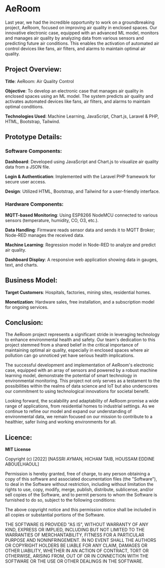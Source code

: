 # AeRoom

Last year, we had the incredible opportunity to work on a groundbreaking project, AeRoom, focused on improving air quality in enclosed spaces. Our innovative electronic case, equipped with an advanced ML model, monitors and manages air quality by analyzing data from various sensors and predicting future air conditions. This enables the activation of automated air control devices like fans, air filters, and alarms to maintain optimal air quality.

## Project Overview:

**Title**: AeRoom: Air Quality Control

**Objective**: To develop an electronic case that manages air quality in enclosed spaces using an ML model. The system predicts air quality and activates automated devices like fans, air filters, and alarms to maintain optimal conditions.

**Technologies Used**: Machine Learning, JavaScript, Chart.js, Laravel & PHP, HTML, Bootstrap, Tailwind.

## Prototype Details:

### Software Components:

**Dashboard**: Developed using JavaScript and Chart.js to visualize air quality data from a JSON file.

**Login & Authentication**: Implemented with the Laravel PHP framework for secure user access.

**Design**: Utilized HTML, Bootstrap, and Tailwind for a user-friendly interface.

### Hardware Components: 

**MQTT-based Monitoring**: Using ESP8266 NodeMCU connected to various sensors (temperature, humidity, CO, O3, etc.).

**Data Handling**: Firmware reads sensor data and sends it to MQTT Broker; Node-RED manages the received data.

**Machine Learning**: Regression model in Node-RED to analyze and predict air quality.

**Dashboard Display**: A responsive web application showing data in gauges, text, and charts.

## Business Model:

**Target Customers**: Hospitals, factories, mining sites, residential homes.

**Monetization**: Hardware sales, free installation, and a subscription model for ongoing services.

## Conclusion:

The AeRoom project represents a significant stride in leveraging technology to enhance environmental health and safety. Our team's dedication to this project stemmed from a shared belief in the critical importance of maintaining optimal air quality, especially in enclosed spaces where air pollution can go unnoticed yet have serious health implications.

The successful development and implementation of AeRoom's electronic case, equipped with an array of sensors and powered by a robust machine learning model, demonstrate the potential of smart technology in environmental monitoring. This project not only serves as a testament to the possibilities within the realms of data science and IoT but also underscores our commitment to using technological innovations for societal benefit.

Looking forward, the scalability and adaptability of AeRoom promise a wide range of applications, from residential homes to industrial settings. As we continue to refine our model and expand our understanding of environmental data, we remain focused on our mission to contribute to a healthier, safer living and working environments for all.

## Licence:

**MIT License**

Copyright (c) [2022] [NASSRI AYMAN, HICHAM TAIB, HOUSSAM EDDINE ABOUELHAOUL]

Permission is hereby granted, free of charge, to any person obtaining a copy of this software and associated documentation files (the "Software"), to deal in the Software without restriction, including without limitation the rights to use, copy, modify, merge, publish, distribute, sublicense, and/or sell copies of the Software, and to permit persons to whom the Software is furnished to do so, subject to the following conditions:

The above copyright notice and this permission notice shall be included in all copies or substantial portions of the Software.

THE SOFTWARE IS PROVIDED "AS IS", WITHOUT WARRANTY OF ANY KIND, EXPRESS OR IMPLIED, INCLUDING BUT NOT LIMITED TO THE WARRANTIES OF MERCHANTABILITY, FITNESS FOR A PARTICULAR PURPOSE AND NONINFRINGEMENT. IN NO EVENT SHALL THE AUTHORS OR COPYRIGHT HOLDERS BE LIABLE FOR ANY CLAIM, DAMAGES OR OTHER LIABILITY, WHETHER IN AN ACTION OF CONTRACT, TORT OR OTHERWISE, ARISING FROM, OUT OF OR IN CONNECTION WITH THE SOFTWARE OR THE USE OR OTHER DEALINGS IN THE SOFTWARE.

